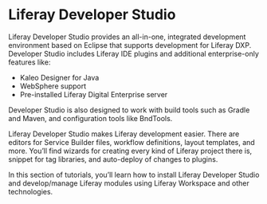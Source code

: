 # Liferay Developer Studio

Liferay Developer Studio provides an all-in-one, integrated development environment based on Eclipse that supports development for Liferay DXP. Developer Studio includes Liferay IDE plugins and additional enterprise-only features like:

* Kaleo Designer for Java
* WebSphere support
* Pre-installed Liferay Digital Enterprise server

Developer Studio is also designed to work with build tools such as Gradle and Maven, and configuration tools like BndTools.

Liferay Developer Studio makes Liferay development easier. There are editors for Service Builder files, workflow definitions, layout templates, and more. You’ll find wizards for creating every kind of Liferay project there is, snippet for tag libraries, and auto-deploy of changes to plugins.

In this section of tutorials, you’ll learn how to install Liferay Developer Studio and develop/manage Liferay modules using Liferay Workspace and other technologies.

